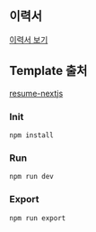 ## 이력서
<a href="https://hoondragonite.github.io/resume" target="_blank">이력서 보기</a>

## Template 출처
<a href="https://github.com/uyu423/resume-nextjs" target="_blank">resume-nextjs</a>

### Init

    npm install

### Run

    npm run dev

### Export

    npm run export